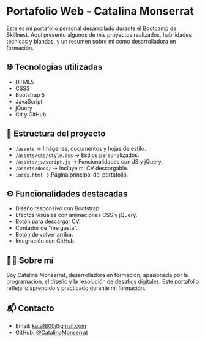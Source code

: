 # Portafolio Web - Catalina Monserrat

Este es mi portafolio personal desarrollado durante el Bootcamp de Skillnest. Aquí presento algunos de mis proyectos realizados, habilidades técnicas y blandas, y un resumen sobre mí como desarrolladora en formación.

## 🌐 Tecnologías utilizadas

- HTML5
- CSS3
- Bootstrap 5
- JavaScript
- jQuery
- Git y GitHub

## 📁 Estructura del proyecto

- `/assets` → Imágenes, documentos y hojas de estilo.
- `/assets/css/style.css` → Estilos personalizados.
- `/assets/js/script.js` → Funcionalidades con JS y jQuery.
- `/assets/docs/` → Incluye mi CV descargable.
- `index.html` → Página principal del portafolio.

## ⚙️ Funcionalidades destacadas

- Diseño responsivo con Bootstrap.
- Efectos visuales con animaciones CSS y jQuery.
- Botón para descargar CV.
- Contador de “me gusta”.
- Botón de volver arriba.
- Integración con GitHub.

## 👩‍💻 Sobre mí

Soy Catalina Monserrat, desarrolladora en formación, apasionada por la programación, el diseño y la resolución de desafíos digitales. Este portafolio refleja lo aprendido y practicado durante mi formación.

## 📬 Contacto

- Email: kata1800@gmail.com
- GitHub: [@CatalinaMonserrat](https://github.com/CatalinaMonserrat)

